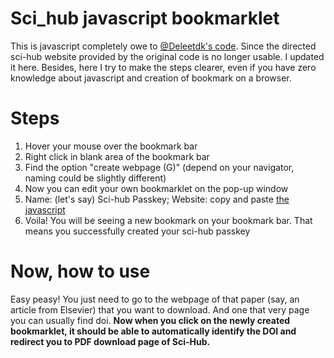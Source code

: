 # Sci_hub javascript bookmarklet
This is javascript completely owe to [@Deleetdk's code](https://github.com/Deleetdk/scihub_doi_bookmarklet/blob/master/code.js). Since the directed sci-hub website provided by the original code is no longer usable. I updated it here. Besides, here I try to make the steps clearer, even if you have zero knowledge about javascript and creation of bookmark on a browser.

# Steps
1. Hover your mouse over the bookmark bar
2. Right click in blank area of the bookmark bar
3. Find the option "create webpage (G)" (depend on your navigator, naming could be slightly different)
4. Now you can edit your own bookmarklet on the pop-up window
5. Name: (let's say) Sci-hub Passkey; Website: copy and paste [the javascript]()
6. Voila! You will be seeing a new bookmark on your bookmark bar. That means you successfully created your sci-hub passkey

# Now, how to use
Easy peasy! You just need to go to the webpage of that paper (say, an article from Elsevier) that you want to download. And one that very page you can usually find doi. **Now when you click on the newly created bookmarklet, it should be able to automatically identify the DOI and redirect you to PDF download page of Sci-Hub.**
